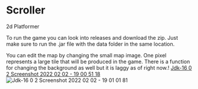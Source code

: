 # Scroller
2d Platformer

To run the game you can look into releases and download the zip. Just make sure to run the .jar file with the data folder in the same location.

You can edit the map by changing the small map image. One pixel represents a large tile that will be produced in the game. There is a function for changing the background as well but it is laggy as of right now.!
[Jdk-16 0 2 Screenshot 2022 02 02 - 19 00 51 18](https://user-images.githubusercontent.com/47724472/152274542-868eb23d-b717-456b-8082-48e3f2f97a65.png)
![Jdk-16 0 2 Screenshot 2022 02 02 - 19 01 01 81](https://user-images.githubusercontent.com/47724472/152274544-6a514ef1-2dc0-47d0-ae2f-9e0ff4496233.png)

